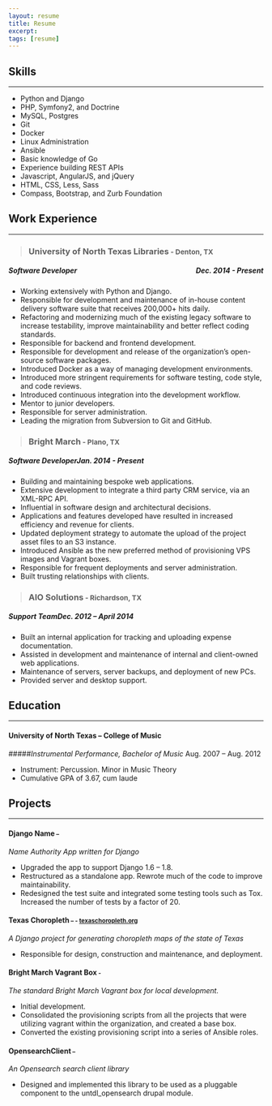 ```yaml
---
layout: resume
title: Resume
excerpt:
tags: [resume]
---
```


## Skills
---

* Python and Django               
* PHP, Symfony2, and Doctrine     
* MySQL, Postgres                 
* Git                             
* Docker                          
* Linux Administration                   
* Ansible                                
* Basic knowledge of Go           
* Experience building REST APIs          
* Javascript,  AngularJS, and jQuery     
* HTML, CSS, Less, Sass                  
* Compass, Bootstrap, and Zurb Foundation



## Work Experience
---

>### University of North Texas Libraries<small> - Denton, TX</small>

##### _Software Developer_<span style="float: right;">Dec. 2014 - Present</span>

* Working extensively with Python and Django.
* Responsible for development and maintenance of in-house content delivery software suite that receives 200,000+ hits daily.
* Refactoring and modernizing much of the existing legacy software to increase testability, improve maintainability and better reflect coding standards.
* Responsible for backend and frontend development.
* Responsible for development and release of the organization’s open-source software packages.
* Introduced Docker as a way of managing development environments.
* Introduced more stringent requirements for software testing, code style, and code reviews.
* Introduced continuous integration into the development workflow.
* Mentor to junior developers.
* Responsible for server administration.
* Leading the migration from Subversion to Git and GitHub.


>### Bright March<small> - Plano, TX</small>

##### _Software Developer_<span class="right">Jan.  2014 - Present</span>

* Building and maintaining bespoke web applications.
* Extensive development to integrate a third party CRM service, via an XML-RPC API.
* Influential in software design and architectural decisions.
* Applications and features developed have resulted in increased efficiency and revenue for clients.
* Updated deployment strategy to automate the upload of the project asset files to an S3 instance.
* Introduced Ansible as the new preferred method of provisioning VPS images and Vagrant boxes.
* Responsible for frequent deployments and server administration.
* Built trusting relationships with clients.


>### AIO Solutions<small> - Richardson, TX</small>

##### _Support Team_<span class="right">Dec. 2012 – April 2014</span>

* Built an internal application for tracking and uploading expense documentation.
* Assisted in development and maintenance of internal and client-owned web applications.
* Maintenance of servers, server backups, and deployment of new PCs.
* Provided server and desktop support.


## Education
---

#### University of North Texas – College of Music

#####_Instrumental Performance, Bachelor of Music_ <span class="right">Aug. 2007 – Aug. 2012</span>


* Instrument: Percussion. Minor in Music Theory
* Cumulative GPA of 3.67, cum laude


## Projects
---

<h4>Django Name<small> – <a href="http://github.com/unt-libraries/django-name"><i class="fa fa-fw fa-github"></i></a></small></h4>

_Name Authority App written for Django_

* Upgraded the app to support Django 1.6 – 1.8.
* Restructured as a standalone app. Rewrote much of the code to improve maintainability.
* Redesigned the test suite and integrated some testing tools such as Tox. Increased the number of tests by a factor of 20.

<h4>Texas Choropleth<small> – <a href="http://github.com/unt-libraries/texas-choropleth"><i class="fa fa-fw fa-github"></i></a> - <a href="http://texaschoropleth.org">texaschoropleth.org</a></small></h4>

_A Django project for generating choropleth maps of the state of Texas_

* Responsible for design, construction and maintenance, and deployment.

<h4>Bright March Vagrant Box<small> - <a href="http://github.com/brightmarch/vagrant-box"><i class="fa fa-fw fa-github"></i></a></small></h4>

_The standard Bright March Vagrant box for local development._

* Initial development.
* Consolidated the provisioning scripts from all the projects that were utilizing vagrant within the organization, and created a base box.
* Converted the existing provisioning script into a series of Ansible roles.

<h4>OpensearchClient<small> – <a href="http://github.com/unt-libraries/opensearch-client"><i class="fa fa-fw fa-github"></i></a></small></h4>

_An Opensearch search client library_

* Designed and implemented this library to be used as a pluggable component to the untdl_opensearch drupal module.
